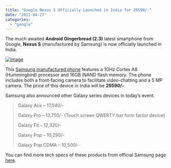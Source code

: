 ```yaml
---
title: "Google Nexus S Officially Launched in India for 29590/-"
date: "2011-04-27"
categories: 
  - "google"
---
```


The much awaited **Android Gingerbread (2.3)** latest smartphone from Google, **Nexus S** (manufactured by Samsung) is now officially launched in India.

[![image](http://lh4.ggpht.com/_40bmzDo_mBs/TbgqSq65gsI/AAAAAAAAB84/Jh--OwU0LrE/image_thumb%5B1%5D.png?imgmax=800 "image")](http://lh4.ggpht.com/_40bmzDo_mBs/TbgqRjgB2zI/AAAAAAAAB80/8ZjZ5cDVS_Y/s1600-h/image%5B3%5D.png)

This [Samsung manufactured phone](http://www.cosmogeek.info/2010/12/google-unveils-nexus-s-smartphone-with.html) features a 1GHz Cortex A8 (Hummingbird) processor and 16GB iNAND flash memory. The phone includes both a front-facing camera to facilitate video-chatting and a 5 MP camera. The price of this device in India will be **29590/-**

Samsung also announced other Galaxy series devices in today’s event.

> Galaxy Ace – 17,040/-
> 
> Galaxy Pro – 13,750/- (Touch screen QWERTY bar form factor device)
> 
> Galaxy Fit – 12,320/-
> 
> Galaxy Pop – 10,290/-
> 
> Galaxy Pop CDMA – 10,500/-

You can find more tech specs of these products from official Samsung page [here](http://www.samsung.com/in/consumer/type/productselector.do?group=mobile-phone&type=mobile-phone).
